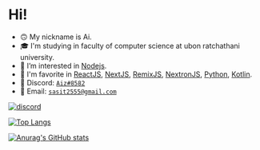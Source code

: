 # Hi!
- 🙃 My nickname is Ai.
- 🎓 I'm studying in faculty of computer science at ubon ratchathani university.
- 👀 I’m interested in [Nodejs](https://nodejs.org/en/).
- 🌟 I'm favorite in [ReactJS](https://reactjs.org/), [NextJS](https://nextjs.org/), [RemixJS](https://remix.run/), [NextronJS](https://github.com/saltyshiomix/nextron), [Python](https://www.anaconda.com/products/distribution), [Kotlin](https://kotlinlang.org/).
- 🍾 Discord: [`Aiz#8582`](https://discord.com/users/248843732412006401)
- 📩 Email: [`sasit2555@gmail.com`](mailto:sasit2555@gmail.com)

[![discord](https://discordapp.com/api/guilds/242665251487612928/embed.png?style=banner2)](https://discord.gg/VwKwd9f)

[![Top Langs](https://github-readme-stats.vercel.app/api/top-langs/?username=Ai-Sasit&langs_count=6&layout=compact&theme=merko)](https://github.com/anuraghazra/github-readme-stats)

[![Anurag's GitHub stats](https://github-readme-stats.vercel.app/api?username=Ai-Sasit&theme=merko)](https://github.com/anuraghazra/github-readme-stats)

